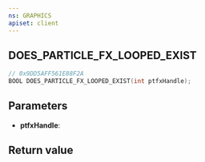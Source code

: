```yaml
---
ns: GRAPHICS
apiset: client
---
```

## DOES_PARTICLE_FX_LOOPED_EXIST

```c
// 0x9DD5AFF561E88F2A
BOOL DOES_PARTICLE_FX_LOOPED_EXIST(int ptfxHandle);
```


## Parameters
* **ptfxHandle**:

## Return value


